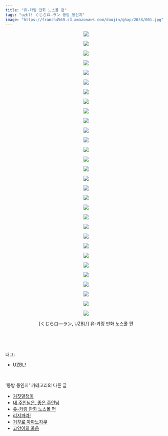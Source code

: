 ```yaml
---
title: "유-카링 만화 노스폴 편"
tags: "uzbl! くじらロ―ラン 동방_동인지"
image: "https://franch4569.s3.amazonaws.com/doujin/ghap/2038/001.jpg"
---
```

<div class="article">
<p style="text-align: center; clear: none; float: none;"><img src="{{ site.imgserver2 }}/ghap/2038/001.jpg"/></p>
<p style="text-align: center; clear: none; float: none;"><img src="{{ site.imgserver2 }}/ghap/2038/002.jpg"/></p>
<p style="text-align: center; clear: none; float: none;"><img src="{{ site.imgserver2 }}/ghap/2038/003.jpg"/></p>
<p style="text-align: center; clear: none; float: none;"><img src="{{ site.imgserver2 }}/ghap/2038/004.jpg"/></p>
<p style="text-align: center; clear: none; float: none;"><img src="{{ site.imgserver2 }}/ghap/2038/005.jpg"/></p>
<p style="text-align: center; clear: none; float: none;"><img src="{{ site.imgserver2 }}/ghap/2038/006.jpg"/></p>
<p style="text-align: center; clear: none; float: none;"><img src="{{ site.imgserver2 }}/ghap/2038/007.jpg"/></p>
<p style="text-align: center; clear: none; float: none;"><img src="{{ site.imgserver2 }}/ghap/2038/008.jpg"/></p>
<p style="text-align: center; clear: none; float: none;"><img src="{{ site.imgserver2 }}/ghap/2038/009.jpg"/></p>
<p style="text-align: center; clear: none; float: none;"><img src="{{ site.imgserver2 }}/ghap/2038/010.jpg"/></p>
<p style="text-align: center; clear: none; float: none;"><img src="{{ site.imgserver2 }}/ghap/2038/011.jpg"/></p>
<p style="text-align: center; clear: none; float: none;"><img src="{{ site.imgserver2 }}/ghap/2038/012.jpg"/></p>
<p style="text-align: center; clear: none; float: none;"><img src="{{ site.imgserver2 }}/ghap/2038/013.jpg"/></p>
<p style="text-align: center; clear: none; float: none;"><img src="{{ site.imgserver2 }}/ghap/2038/014.jpg"/></p>
<p style="text-align: center; clear: none; float: none;"><img src="{{ site.imgserver2 }}/ghap/2038/015.jpg"/></p>
<p style="text-align: center; clear: none; float: none;"><img src="{{ site.imgserver2 }}/ghap/2038/016.jpg"/></p>
<p style="text-align: center; clear: none; float: none;"><img src="{{ site.imgserver2 }}/ghap/2038/017.jpg"/></p>
<p style="text-align: center; clear: none; float: none;"><img src="{{ site.imgserver2 }}/ghap/2038/018.jpg"/></p>
<p style="text-align: center; clear: none; float: none;"><img src="{{ site.imgserver2 }}/ghap/2038/019.jpg"/></p>
<p style="text-align: center; clear: none; float: none;"><img src="{{ site.imgserver2 }}/ghap/2038/020.jpg"/></p>
<p style="text-align: center; clear: none; float: none;"><img src="{{ site.imgserver2 }}/ghap/2038/021.jpg"/></p>
<p style="text-align: center; clear: none; float: none;"><img src="{{ site.imgserver2 }}/ghap/2038/022.jpg"/></p>
<p style="text-align: center; clear: none; float: none;"><img src="{{ site.imgserver2 }}/ghap/2038/023.jpg"/></p>
<p style="text-align: center; clear: none; float: none;"><img src="{{ site.imgserver2 }}/ghap/2038/024.jpg"/></p>
<p style="text-align: center; clear: none; float: none;"><img src="{{ site.imgserver2 }}/ghap/2038/025.jpg"/></p>
<p style="text-align: center; clear: none; float: none;"><img src="{{ site.imgserver2 }}/ghap/2038/026.jpg"/></p>
<p style="text-align: center; clear: none; float: none;"><img src="{{ site.imgserver2 }}/ghap/2038/027.jpg"/></p>
<p style="text-align: center; clear: none; float: none;"><img src="{{ site.imgserver2 }}/ghap/2038/028.jpg"/></p>
<p style="text-align: center; clear: none; float: none;"><img src="{{ site.imgserver2 }}/ghap/2038/029.jpg"/></p>
<p style="text-align: center; clear: none; float: none;"><img src="{{ site.imgserver2 }}/ghap/2038/030.jpg"/></p>
<p style="text-align: center; clear: none; float: none;">[くじらロ―ラン, UZBL!] 유-카링 만화 노스폴 편</p>
<p><br/></p>
</div><br/>
<div class="tagTrail">
<p>태그: </p>
<ul>
<li>UZBL!</li>
</ul>
</div><br/>
<div class="another">
<p>'동방 동인지' 카테고리의 다른 글</p>
<ul>
<li><a href="/ghap_2040">거짓말쟁이</a></li>
<li><a href="/ghap_2039">내 주인님은, 좋은 주인님</a></li>
<li><a href="/ghap_2038">유-카링 만화 노스폴 편</a></li>
<li><a href="/ghap_2037">리지파라!</a></li>
<li><a href="/ghap_2036">거꾸로 아마노자쿠</a></li>
<li><a href="/ghap_2034">고양이의 울음</a></li>
</ul>
</div><br/>
<div class="cb_module cb_fluid">
<div class="cb_wrt cb_profile">
</div><!-- commentList close -->
</div><br/>

